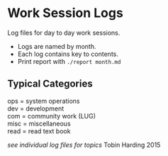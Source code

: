 Work Session Logs
=================

Log files for day to day work sessions.

* Logs are named by month.
* Each log contains key to contents.
* Print report with `./report month.md`

Typical Categories 
------------------
ops = system operations  
dev = development  
com = community work (LUG)  
misc = miscellaneous  
read = read text book

_see individual log files for topics_
Tobin Harding 2015
